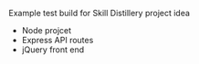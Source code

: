 Example test build for Skill Distillery project idea  
* Node projcet  
* Express API routes  
* jQuery front end  
